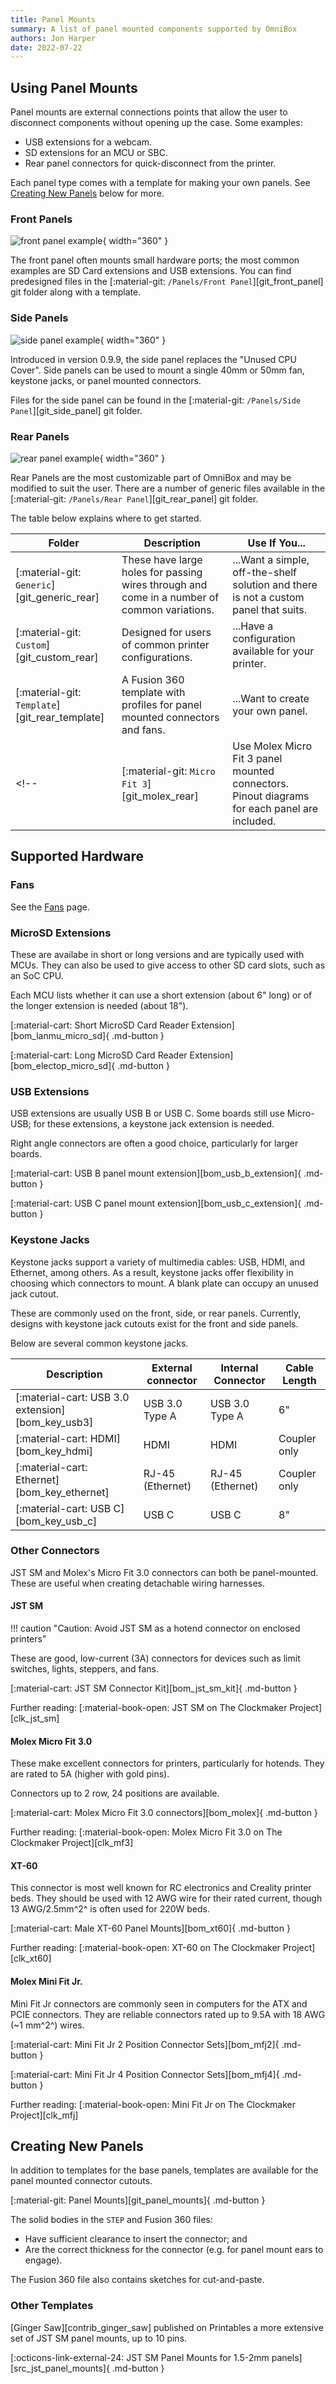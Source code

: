```yaml
---
title: Panel Mounts
summary: A list of panel mounted components supported by OmniBox
authors: Jon Harper
date: 2022-07-22
---
```


## Using Panel Mounts

 Panel mounts are external connections points that allow the user to disconnect components without opening up the case. Some examples:

 - USB extensions for a webcam.
 - SD extensions for an MCU or SBC.
 - Rear panel connectors for quick-disconnect from the printer.

 Each panel type comes with a template for making your own panels. See [Creating New Panels](#creating-new-panels) below for more.

### Front Panels

![front panel example][img_front]{ width="360" }

The front panel often mounts small hardware ports; the most common examples are SD Card extensions and USB extensions. You can find predesigned files in the [:material-git: `/Panels/Front Panel`][git_front_panel] git folder along with a template.

### Side Panels

![side panel example][img_side]{ width="360" }

Introduced in version 0.9.9, the side panel replaces the "Unused CPU Cover". Side panels can be used to mount a single 40mm or 50mm fan, keystone jacks, or panel mounted connectors.

Files for the side panel can be found in the [:material-git: `/Panels/Side Panel`][git_side_panel] git folder.

### Rear Panels

![rear panel example][img_rear]{ width="360" }

Rear Panels are the most customizable part of OmniBox and may be modified to suit the user. There are a number of generic files available in the [:material-git: `/Panels/Rear Panel`][git_rear_panel] git folder.

The table below explains where to get started.

| Folder           | Description | Use If You... |
|------------------|-------------|-----------|
| [:material-git: `Generic`][git_generic_rear]  | These have large holes for passing wires through and come in a number of common variations. | ...Want a simple, off-the-shelf solution and there is not a custom panel that suits. |
| [:material-git: `Custom`][git_custom_rear]   | Designed for users of common printer configurations. | ...Have a configuration available for your printer. |
| [:material-git: `Template`][git_rear_template] | A Fusion 360 template with profiles for panel mounted connectors and fans. | ...Want to create your own panel. |
<!-- | [:material-git: `Micro Fit 3`][git_molex_rear]    | Use Molex Micro Fit 3 panel mounted connectors. Pinout diagrams for each panel are included. | ...Want to create a diconnectable wiring harness for your printer. | -->

## Supported Hardware

### Fans

See the [Fans][fans] page.

### MicroSD Extensions

These are availabe in short or long versions and are typically used with MCUs. They can also be used to give access to other SD card slots, such as an SoC CPU.

Each MCU lists whether it can use a short extension (about 6" long) or of the longer extension is needed (about 18").

[:material-cart: Short MicroSD Card Reader Extension][bom_lanmu_micro_sd]{ .md-button }

[:material-cart: Long MicroSD Card Reader Extension][bom_electop_micro_sd]{ .md-button }

### USB Extensions

USB extensions are usually USB B or USB C. Some boards still use Micro-USB; for these extensions, a keystone jack extension is needed.

Right angle connectors are often a good choice, particularly for larger boards.

[:material-cart: USB B panel mount extension][bom_usb_b_extension]{ .md-button }

[:material-cart: USB C panel mount extension][bom_usb_c_extension]{ .md-button }
### Keystone Jacks

Keystone jacks support a variety of multimedia cables: USB, HDMI, and Ethernet, among others. As a result, keystone jacks offer flexibility in choosing which connectors to mount. A blank plate can occupy an unused jack cutout.

These are commonly used on the front, side, or rear panels. Currently, designs with keystone jack cutouts exist for the front and side panels.

Below are several common keystone jacks.

| Description                                       | External connector  | Internal Connector | Cable Length |
|---------------------------------------------------|---------------------|--------------------|--------------|
| [:material-cart: USB 3.0 extension][bom_key_usb3] | USB 3.0 Type A      | USB 3.0 Type A     | 6"           |
| [:material-cart: HDMI][bom_key_hdmi]              | HDMI                | HDMI               | Coupler only |
| [:material-cart: Ethernet][bom_key_ethernet]      | RJ-45 (Ethernet)    | RJ-45 (Ethernet)   | Coupler only |
| [:material-cart: USB C][bom_key_usb_c]            | USB C               | USB C              | 8"           |


### Other Connectors

JST SM and Molex's Micro Fit 3.0 connectors can both be panel-mounted. These are useful when creating detachable wiring harnesses.

#### JST SM

!!! caution "Caution: Avoid JST SM as a hotend connector on enclosed printers"

These are good, low-current (3A) connectors for devices such as limit switches, lights, steppers, and fans.

[:material-cart: JST SM Connector Kit][bom_jst_sm_kit]{ .md-button }

Further reading: [:material-book-open: JST SM on The Clockmaker Project][clk_jst_sm]

#### Molex Micro Fit 3.0

These make excellent connectors for printers, particularly for hotends. They are rated to 5A (higher with gold pins).

Connectors up to 2 row, 24 positions are available.

[:material-cart: Molex Micro Fit 3.0 connectors][bom_molex]{ .md-button }

Further reading: [:material-book-open: Molex Micro Fit 3.0 on The Clockmaker Project][clk_mf3]

#### XT-60

This connector is most well known for RC electronics and Creality printer beds. They should be used with 12 AWG wire for their rated current, though 13 AWG/2.5mm^2^ is often used for 220W beds.

[:material-cart: Male XT-60 Panel Mounts][bom_xt60]{ .md-button }

Further reading: [:material-book-open: XT-60 on The Clockmaker Project][clk_xt60]

#### Molex Mini Fit Jr.

Mini Fit Jr connectors are commonly seen in computers for the ATX and PCIE connectors. They are reliable connectors rated up to 9.5A with 18 AWG (~1 mm^2^) wires.

[:material-cart: Mini Fit Jr 2 Position Connector Sets][bom_mfj2]{ .md-button }

[:material-cart: Mini Fit Jr 4 Position Connector Sets][bom_mfj4]{ .md-button }

Further reading: [:material-book-open: Mini Fit Jr on The Clockmaker Project][clk_mfj]

## Creating New Panels

In addition to templates for the base panels, templates are available for the panel mounted connector cutouts.

[:material-git: Panel Mounts][git_panel_mounts]{ .md-button }

The solid bodies in the `STEP` and Fusion 360 files:

- Have sufficient clearance to insert the connector; and
- Are the correct thickness for the connector (e.g. for panel mount ears to engage).

The Fusion 360 file also contains sketches for cut-and-paste.

### Other Templates

[Ginger Saw][contrib_ginger_saw] published on Printables a more extensive set of JST SM panel mounts, up to 10 pins.

[:octicons-link-external-24: JST SM Panel Mounts for 1.5-2mm panels][src_jst_panel_mounts]{ .md-button }

[fans]: fans.md

[img_rear]: ../img/components/rear.png
[img_front]: ../img/components/front_panel.png
[img_side]: ../img/components/side.png